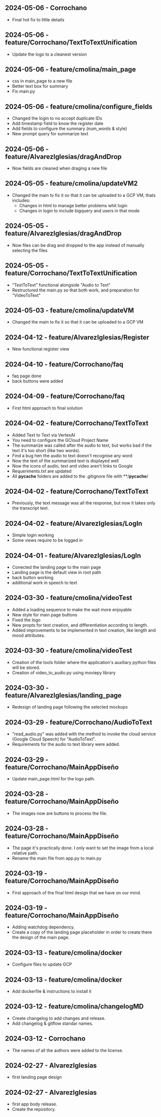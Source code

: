 ## 2024-05-06 - Corrochano

- Final hot fix to little details

## 2024-05-06 - feature/Corrochano/TextToTextUnification

- Update the logo to a cleanest version

## 2024-05-06 - feature/cmolina/main_page

- css in main_page to a new file
- Better text box for summary
- Fix main.py

## 2024-05-06 - feature/cmolina/configure_fields

- Changed the login to no accept duplicate IDs
- Add timestamp field to know the register date
- Add fields to configure the summary (num_words & style)
- New prompt query for summarize text

## 2024-05-06 - feature/AlvarezIglesias/dragAndDrop

- Now fields are cleaned when draging a new file


## 2024-05-05 - feature/cmolina/updateVM2

- Changed the main to fix it so that it can be uploaded to a GCP VM, thats includes:
    - Changes in html to manage better problems whit login
    - Changes in login to include bigquery and users in that mode


## 2024-05-05 - feature/AlvarezIglesias/dragAndDrop

- Now files can be drag and dropped to the app instead of manually selecting the files


## 2024-05-05 - feature/Corrochano/TextToTextUnification

- "TextToText" functional alongside "Audio to Text"
- Restructured the main.py so that both work, and preparation for "VideoToText"

## 2024-05-03 - feature/cmolina/updateVM

- Changed the main to fix it so that it can be uploaded to a GCP VM

## 2024-04-12 - feature/AlvarezIglesias/Register

- New functional register view


## 2024-04-10 - feature/Corrochano/faq

- faq page done
- back buttons were added

## 2024-04-09 - feature/Corrochano/faq

- First html approach to final solution

## 2024-04-02 - feature/Corrochano/TextToText

- Added Text to Text via VertexAI
- You need to configure the GCloud Project Name
- The summarize was called after the audio to text, but works bad if the text it's too short (like two words).
- Find a bug hen the audio to text doesn't recognise any word
- Now the text of the summarized text is displayed well
- Now the icons of audio, text and video aren't links to Google
- Requeriments.txt are updated
- All __pycache__ folders are added to the .gitignore file with **/__pycache__/

## 2024-04-02 - feature/Corrochano/TextToText

- Previously, the text message was all the response, but now it takes only the transcript text.

## 2024-04-02 - feature/AlvarezIglesias/LogIn

- Simple login working
- Some views require to be logged in

## 2024-04-01 - feature/AlvarezIglesias/LogIn

- Conected the landing page to the main page
- Landing page is the default view in root path
- back button working
- additional work in speech to text

## 2024-03-30 - feature/cmolina/videoTest

- Added a loading sequence to make the wait more enjoyable
- New style for main page buttons
- Fixed the logo
- New propts for text creation, and differentiation according to length.
- Added improvements to be implemented in text creation, like length and mood attributes.

## 2024-03-30 - feature/cmolina/videoTest

- Creation of the tools folder where the application's auxiliary python files will be stored.
- Creation of video_to_audio.py using moviepy library

## 2024-03-30 - feature/AlvarezIglesias/landing_page

- Redesign of landing page following the selected mockups

## 2024-03-29 - feature/Corrochano/AudioToText

- "read_audio.py" was added with the method to invoke the cloud service (Google Cloud Speech) for "AudioToText".
- Requirements for the audio to text library were added.

## 2024-03-29 - feature/Corrochano/MainAppDiseño

- Update main_page.html for the logo path.

## 2024-03-28 - feature/Corrochano/MainAppDiseño

- The images now are buttons to process the file.

## 2024-03-28 - feature/Corrochano/MainAppDiseño

- The page it's practically done. I only want to set the image from a local relative path.
- Rename the main file from app.py to main.py

## 2024-03-19 - feature/Corrochano/MainAppDiseño

- First approach of the final html design that we have on our mind.

## 2024-03-19 - feature/Corrochano/MainAppDiseño

- Adding watchdog dependency.
- Create a copy of the landing page placeholder in order to create there the design of the main page.

## 2024-03-13 - feature/cmolina/docker

- Configure files to update GCP

## 2024-03-13 - feature/cmolina/docker

- Add dockerfile & instructions to install it

## 2024-03-12 - feature/cmolina/changelogMD

- Create changelog to add changes and release.
- Add changelog & gitflow standar names.

## 2024-03-12 - Corrochano

- The names of all the authors were added to the license.

## 2024-02-27 - AlvarezIglesias

- first landing page design

## 2024-02-27 - AlvarezIglesias

- first app body release.
- Create the repository.

